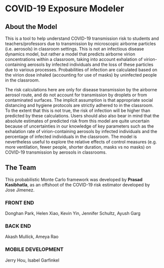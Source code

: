 # COVID-19 Exposure Modeler
## About the Model
This is a tool to help understand COVID-19 transmission risk to students and teachers/professors due to transmission by microscopic airborne particles (i.e. aerosols) in classroom settings. This is not an infectious disease dynamics model, but rather a model that predicts airborne virion concentrations within a classroom, taking into account exhalation of virion-containing aerosols by infected individuals and the loss of these particles due to various processes. Probabilities of infection are calculated based on the virion dose inhaled (accounting for use of masks) by uninfected people in the classroom.

The risk calculations here are only for disease transmission by the airborne aerosol route, and do not account for transmission by droplets or from contaminated surfaces. The implicit assumption is that appropriate social distancing and hygiene protocols are strictly adhered to in the classroom. To the extent that this is not true, the risk of infection will be higher than predicted by these calculations. Users should also also bear in mind that the absolute estimates of predicted risk from this model are quite uncertain because of uncertainties in our knowledge of key parameters such as the exhalation rate of virion-containing aerosols by infected individuals and the percentage of infected individuals in the classroom. The model is nevertheless useful to explore the relative effects of control measures (e.g. more ventilation, fewer people, shorter duration, masks vs no masks) on COVID-19 transmission by aerosols in classrooms.

## The Team
This probabilistic Monte Carlo framework was developed by <b>Prasad Kasibhatla</b>, as an offshoot of the COVID-19 risk estimator developed by Jose Jimenez.

### FRONT END
Donghan Park, Helen Xiao, Kevin Yin, Jennifer Schultz, Ayush Garg

### BACK END
Akash Mullick, Ameya Rao

### MOBILE DEVELOPMENT
Jerry Hou, Isabel Garfinkel



<!-- This project was bootstrapped with [Create React App](https://github.com/facebook/create-react-app).

## Available Scripts

In the project directory, you can run:

### `npm start`

Runs the app in the development mode.<br />
Open [http://localhost:3000](http://localhost:3000) to view it in the browser.

The page will reload if you make edits.<br />
You will also see any lint errors in the console.

### `npm test`

Launches the test runner in the interactive watch mode.<br />
See the section about [running tests](https://facebook.github.io/create-react-app/docs/running-tests) for more information.

### `npm run build`

Builds the app for production to the `build` folder.<br />
It correctly bundles React in production mode and optimizes the build for the best performance.

The build is minified and the filenames include the hashes.<br />
Your app is ready to be deployed!

See the section about [deployment](https://facebook.github.io/create-react-app/docs/deployment) for more information.

### `npm run eject`

**Note: this is a one-way operation. Once you `eject`, you can’t go back!**

If you aren’t satisfied with the build tool and configuration choices, you can `eject` at any time. This command will remove the single build dependency from your project.

Instead, it will copy all the configuration files and the transitive dependencies (webpack, Babel, ESLint, etc) right into your project so you have full control over them. All of the commands except `eject` will still work, but they will point to the copied scripts so you can tweak them. At this point you’re on your own.

You don’t have to ever use `eject`. The curated feature set is suitable for small and middle deployments, and you shouldn’t feel obligated to use this feature. However we understand that this tool wouldn’t be useful if you couldn’t customize it when you are ready for it.

## Learn More

You can learn more in the [Create React App documentation](https://facebook.github.io/create-react-app/docs/getting-started).

To learn React, check out the [React documentation](https://reactjs.org/).

### Code Splitting

This section has moved here: https://facebook.github.io/create-react-app/docs/code-splitting

### Analyzing the Bundle Size

This section has moved here: https://facebook.github.io/create-react-app/docs/analyzing-the-bundle-size

### Making a Progressive Web App

This section has moved here: https://facebook.github.io/create-react-app/docs/making-a-progressive-web-app

### Advanced Configuration

This section has moved here: https://facebook.github.io/create-react-app/docs/advanced-configuration

### Deployment

This section has moved here: https://facebook.github.io/create-react-app/docs/deployment

### `npm run build` fails to minify

This section has moved here: https://facebook.github.io/create-react-app/docs/troubleshooting#npm-run-build-fails-to-minify -->

